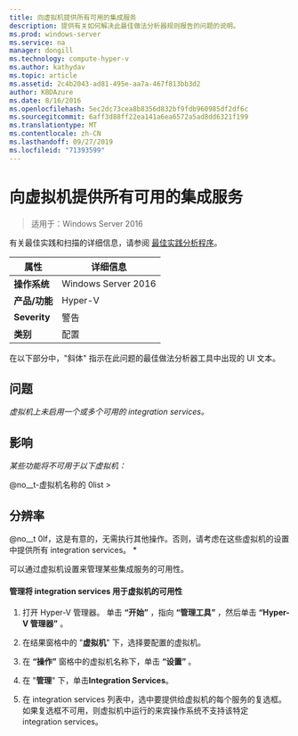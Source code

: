 ```yaml
---
title: 向虚拟机提供所有可用的集成服务
description: 提供有关如何解决此最佳做法分析器规则报告的问题的说明。
ms.prod: windows-server
ms.service: na
manager: dongill
ms.technology: compute-hyper-v
ms.author: kathydav
ms.topic: article
ms.assetid: 2c4b2043-ad81-495e-aa7a-467f813bb3d2
author: KBDAzure
ms.date: 8/16/2016
ms.openlocfilehash: 5ec2dc73cea8b8356d832bf9fdb960985df2df6c
ms.sourcegitcommit: 6aff3d88ff22ea141a6ea6572a5ad8dd6321f199
ms.translationtype: MT
ms.contentlocale: zh-CN
ms.lasthandoff: 09/27/2019
ms.locfileid: "71393599"
---
```

# <a name="offer-all-available-integration-services-to-virtual-machines"></a>向虚拟机提供所有可用的集成服务

>适用于：Windows Server 2016

有关最佳实践和扫描的详细信息，请参阅 [最佳实践分析程序](https://go.microsoft.com/fwlink/?LinkId=122786)。
  
|属性|详细信息|  
|-|-|  
|**操作系统**|Windows Server 2016|  
|**产品/功能**|Hyper-V|  
|**Severity**|警告|  
|**类别**|配置|  
  
在以下部分中，"斜体" 指示在此问题的最佳做法分析器工具中出现的 UI 文本。  
  
## <a name="issue"></a>问题  
  
*虚拟机上未启用一个或多个可用的 integration services。*  
  
## <a name="impact"></a>影响  
  
*某些功能将不可用于以下虚拟机：*  
  
@no__t-虚拟机名称的 0list >  
  
## <a name="resolution"></a>分辨率  
  
@no__t 0If，这是有意的，无需执行其他操作。否则，请考虑在这些虚拟机的设置中提供所有 integration services。 *  
  
可以通过虚拟机设置来管理某些集成服务的可用性。   
  
#### <a name="to-manage-the-availability-of-integration-services-to-a-virtual-machine"></a>管理将 integration services 用于虚拟机的可用性  
  
1.  打开 Hyper-V 管理器。 单击 **“开始”** ，指向 **“管理工具”** ，然后单击 **“Hyper-V 管理器”** 。  
  
2.  在结果窗格中的 "**虚拟机**" 下，选择要配置的虚拟机。  
  
3.  在 **“操作”** 窗格中的虚拟机名称下，单击 **“设置”** 。  
  
4.  在 "**管理**" 下，单击**Integration Services**。  
  
5.  在 integration services 列表中，选中要提供给虚拟机的每个服务的复选框。 如果复选框不可用，则虚拟机中运行的来宾操作系统不支持该特定 integration services。  
  


